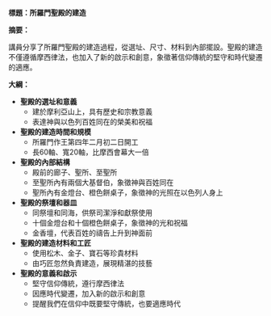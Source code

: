 **標題：所羅門聖殿的建造**

**摘要：**

講員分享了所羅門聖殿的建造過程，從選址、尺寸、材料到內部擺設。聖殿的建造不僅遵循摩西律法，也加入了新的啟示和創意，象徵著信仰傳統的堅守和時代變遷的適應。

**大綱：**

* **聖殿的選址和意義**
    * 建於摩利亞山上，具有歷史和宗教意義
    * 表達神與以色列百姓同在的榮美和祝福
* **聖殿的建造時間和規模**
    * 所羅門作王第四年二月初二日開工
    * 長60軸、寬20軸，比摩西會幕大一倍
* **聖殿的內部結構**
    * 殿前的廊子、聖所、至聖所
    * 至聖所內有兩個大基督伯，象徵神與百姓同在
    * 聖所內有金燈台、橙色餅桌子，象徵神的光照在以色列人身上
* **聖殿的祭壇和器皿**
    * 同祭壇和同海，供祭司潔淨和獻祭使用
    * 十個金燈台和十個橙色餅桌子，象徵神的光和祝福
    * 金香壇，代表百姓的禱告上升到神面前
* **聖殿的建造材料和工匠**
    * 使用松木、金子、寶石等珍貴材料
    * 由巧匠忽然負責建造，展現精湛的技藝
* **聖殿的意義和啟示**
    * 堅守信仰傳統，遵行摩西律法
    * 因應時代變遷，加入新的啟示和創意
    * 提醒我們在信仰中既要堅守傳統，也要適應時代